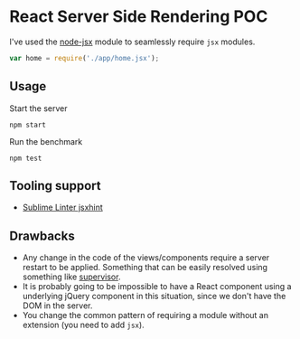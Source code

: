 # React Server Side Rendering POC

I've used the [node-jsx](https://www.npmjs.org/package/node-jsx) module to seamlessly require `jsx` modules.

```js
var home = require('./app/home.jsx');
```

## Usage

Start the server

```shell
npm start
```

Run the benchmark

```shell
npm test
```

## Tooling support

* [Sublime Linter jsxhint](https://github.com/SublimeLinter/SublimeLinter-jsxhint)

## Drawbacks

* Any change in the code of the views/components require a server restart to be applied. Something that can be easily resolved using something like [supervisor](https://github.com/isaacs/node-supervisor).
* It is probably going to be impossible to have a React component using a underlying jQuery component in this situation, since we don't have the DOM in the server.
* You change the common pattern of requiring a module without an extension (you need to add `jsx`).
